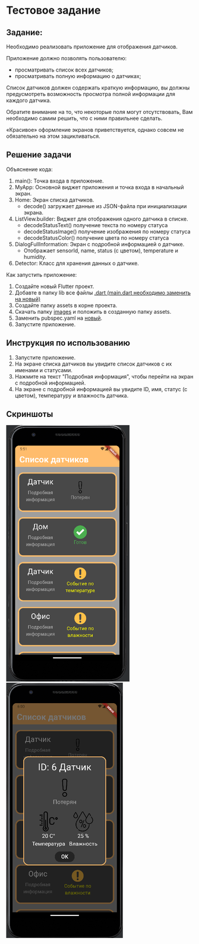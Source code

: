 # Тестовое задание
## Задание:
Необходимо реализовать приложение для отображения датчиков.

Приложение должно позволять пользователю:

- просматривать список всех датчиков;
- просматривать полную информацию о датчиках;

Список датчиков должен содержать краткую информацию, вы должны предусмотреть возможность просмотра полной информации для каждого датчика.

Обратите внимание на то, что некоторые поля могут отсутствовать, Вам необходимо
самим решить, что с ними правильнее сделать.

«Красивое» оформление экранов приветствуется, однако совсем не обязательно на этом
зацикливаться.

## Решение задачи
Объяснение кода:

1. main(): Точка входа в приложение.
2. MyApp: Основной виджет приложения и точка входа в начальный экран.
3. Home: Экран списка датчиков.
    * decode() загружает данные из JSON-файла при инициализации экрана.
4. ListView.builder: Виджет для отображения одного датчика в списке.
    * decodeStatusText() получение текста по номеру статуса
    * decodeStatusImage() получение изображения по номеру статуса
    * decodeStatusColor() получение цвета по номеру статуса
6. DialogFullInformation: Экран с подробной информацией о датчике.
    * Отображает sensorId, name, status (с цветом), temperature и humidity.
7. Detector: Класс для хранения данных о датчике.

Как запустить приложение:

1. Создайте новый Flutter проект.
2. Добавте в папку lib все файлы [.dart (main.dart необходимо заменить на новый)](https://github.com/Mercurrial/test_task_smoke_detectors/tree/main/lib)
3. Создайте папку assets в корне проекта.
4. Скачать папку [images](https://github.com/Mercurrial/test_task_smoke_detectors/tree/main/assets) и положить в созданную папку assets.
5. Заменить pubspec.yaml на [новый](https://github.com/Mercurrial/test_task_smoke_detectors/blob/main/pubspec.yaml).
6. Запустите приложение.

## Инструкция по использованию

1. Запустите приложение.
2. На экране списка датчиков вы увидите список датчиков с их именами и статусами.
3. Нажмите на текст "Подробная информация", чтобы перейти на экран с подробной информацией.
4. На экране с подробной информацией вы увидите ID, имя, статус (с цветом), температуру и влажность датчика.

## Скриншоты

![Скриншот списка датчиков](screenshots/home.png)
![Скриншот подробной информации о датчике](screenshots/full_information.png)
